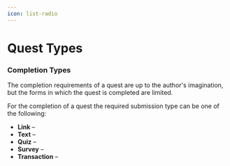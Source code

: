 ```yaml
---
icon: list-radio
---
```


# Quest Types

### Completion Types

The completion requirements of a quest are up to the author's imagination, but the forms in which the quest is completed are limited.

For the completion of a quest the required submission type can be one of the following:

* **Link** –
* **Text** –
* **Quiz** –
* **Survey** –
* **Transaction** –
